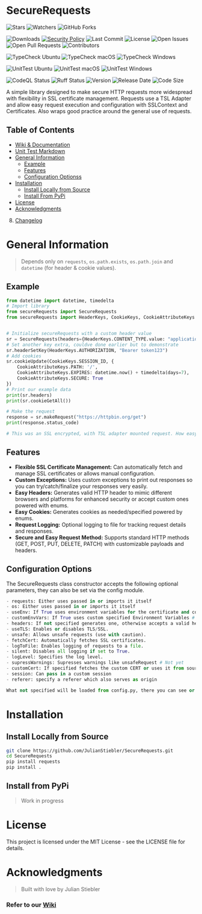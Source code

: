 # SecureRequests

![Stars](https://img.shields.io/github/stars/JulianStiebler/secureRequests?style=social) ![Watchers](https://img.shields.io/github/watchers/JulianStiebler/secureRequests?style=social) ![GitHub Forks](https://img.shields.io/github/forks/JulianStiebler/secureRequests?style=social) 

![Downloads](https://img.shields.io/github/downloads/JulianStiebler/secureRequests/total) [![Security Policy](https://img.shields.io/badge/Security-Policy-red.svg)](https://github.com/JulianStiebler/secureRequests/security/policy) ![Last Commit](https://img.shields.io/github/last-commit/JulianStiebler/secureRequests)
![License](https://img.shields.io/github/license/JulianStiebler/secureRequests) ![Open Issues](https://img.shields.io/github/issues-raw/JulianStiebler/secureRequests)
![Open Pull Requests](https://img.shields.io/github/issues-pr-raw/JulianStiebler/secureRequests) ![Contributors](https://img.shields.io/github/contributors/JulianStiebler/secureRequests)


![TypeCheck Ubuntu](https://github.com/JulianStiebler/secureRequests/actions/workflows/typecheck.yml/badge.svg?branch=main&os=ubuntu-latest) ![TypeCheck macOS](https://github.com/JulianStiebler/secureRequests/actions/workflows/typecheck.yml/badge.svg?branch=main&os=macos-latest) ![TypeCheck Windows](https://github.com/JulianStiebler/secureRequests/actions/workflows/typecheck.yml/badge.svg?branch=main&os=windows-latest)

![UnitTest Ubuntu](https://github.com/JulianStiebler/secureRequests/actions/workflows/unittest.yml/badge.svg?branch=main&os=ubuntu-latest) ![UnitTest macOS](https://github.com/JulianStiebler/secureRequests/actions/workflows/unittest.yml/badge.svg?branch=main&os=macos-latest) ![UnitTest Windows](https://github.com/JulianStiebler/secureRequests/actions/workflows/unittest.yml/badge.svg?branch=main&os=windows-latest)

![CodeQL Status](https://github.com/JulianStiebler/secureRequests/actions/workflows/codeql.yml/badge.svg)  ![Ruff Status](https://github.com/JulianStiebler/secureRequests/actions/workflows/ruff.yml/badge.svg) ![Version](https://img.shields.io/github/v/release/JulianStiebler/secureRequests) ![Release Date](https://img.shields.io/github/release-date/JulianStiebler/secureRequests) ![Code Size](https://img.shields.io/github/languages/code-size/JulianStiebler/secureRequests)  

A simple library designed to make secure HTTP requests more widespread with flexibility in SSL certificate management. Requests use a TSL Adapter and allow easy request execution and configuration with SSLContext and Certificates. Also wraps good practice around the general use of requests.

## Table of Contents

- [Wiki & Documentation](https://github.com/JulianStiebler/secureRequests/wiki)
- [Unit Test Markdown](https://github.com/JulianStiebler/secureRequests/blob/main/unitTest/unitTestResults.md)
- [General Information](#general-information)
  - [Example](#example)
  - [Features](#features)
  - [Configuration Optionss](#configuration-options)
- [Installation](#installation)
  - [Install Locally from Source](#install-locally-from-source)
  - [Install From PyPi](#install-from-pypi)
- [License](#license)
- [Acknowledgments](#acknowledgments)
8. [Changelog](#changelog)

# General Information

> Depends only on `requests`, `os.path.exists`, `os.path.join` and `datetime` (for header & cookie values).

## Example

```python
from datetime import datetime, timedelta
# Import library
from secureRequests import SecureRequests
from secureRequests import HeaderKeys, CookieKeys, CookieAttributeKeys


# Initialize secureRequests with a custom header value
sr = SecureRequests(headers={HeaderKeys.CONTENT_TYPE.value: "application/json"})
# Set another key extra, couldve done earlier but to demonstrate
sr.headerSetKey(HeaderKeys.AUTHORIZATION, "Bearer token123")
# Add cookies
sr.cookieUpdate(CookieKeys.SESSION_ID, {
    CookieAttributeKeys.PATH: '/',
    CookieAttributeKeys.EXPIRES: datetime.now() + timedelta(days=7),
    CookieAttributeKeys.SECURE: True
})
# Print our example data
print(sr.headers)
print(sr.cookieGetAll())

# Make the request
response = sr.makeRequest("https://httpbin.org/get")
print(response.status_code)

# This was an SSL encrypted, with TSL adapter mounted request. How easy right!
```

## Features

- **Flexible SSL Certificate Management:** Can automatically fetch and manage SSL certificates or allows manual configuration.
- **Custom Exceptions:** Uses custom exceptions to print out responses so you can try/catch/finalize your responses very easily.
- **Easy Headers:** Generates valid HTTP header to mimic different browsers and platforms for enhanced security or accept custom ones powered with enums.
- **Easy Cookies:** Generates cookies as needed/specified powered by enums.
- **Request Logging:** Optional logging to file for tracking request details and responses.
- **Secure and Easy Request Method:** Supports standard HTTP methods (GET, POST, PUT, DELETE, PATCH) with customizable payloads and headers.

## Configuration Options
The SecureRequests class constructor accepts the following optional parameters, they can also be set via the config module.
```python
- requests: Either uses passed in or imports it itself
- os: Either uses passed in or imports it itself
- useEnv: If True uses environment variables for the certificate and config # Not yet
- customEnvVars: If True uses custom specified Environment Variables # Not yet
- headers: If not specified generates one, otherwise accepts a valid header
- useTLS: Enables or disables TLS/SSL.
- unsafe: Allows unsafe requests (use with caution).
- fetchCert: Automatically fetches SSL certificates.
- logToFile: Enables logging of requests to a file.
- silent: Disables all logging if set to True.
- logLevel: Specifies the log level.
- supressWarnings: Supresses warnings like unsafeRequest # Not yet
- customCert: If specified fetches the custom CERT or uses it from source # Not yet
- session: Can pass in a custom session
- referer: specify a referer which also serves as origin

What not specified will be loaded from config.py, there you can see or set defaults.
```

# Installation

## Install Locally from Source
```bash
git clone https://github.com/JulianStiebler/SecureRequests.git
cd SecureRequests
pip install requests
pip install .
```

## Install from PyPi

> Work in progress


# License

This project is licensed under the MIT License - see the LICENSE file for details.

# Acknowledgments
> Built with love by Julian Stiebler

### Refer to our [Wiki](https://github.com/JulianStiebler/secureRequests/wiki)
